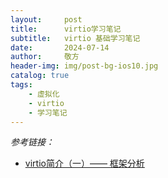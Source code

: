 ```yaml
---
layout:     post
title:      virtio学习笔记
subtitle:   virtio 基础学习笔记
date:       2024-07-14
author:     敬方
header-img: img/post-bg-ios10.jpg
catalog: true
tags:
    - 虚拟化
    - virtio
    - 学习笔记
---
```


_参考链接：_

- [virtio简介（一）—— 框架分析](https://www.cnblogs.com/edver/p/14684104.html)
